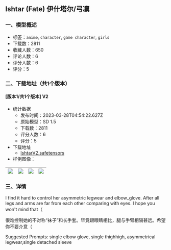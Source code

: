 ## Ishtar (Fate) 伊什塔尔/弓凛
### 一、模型概述

- 标签：`anime`, `character`, `game character`, `girls`
- 下载数：2811
- 收藏人数：650
- 评论人数：6
- 评分人数：6
- 评分：5

### 二、下载地址（共1个版本）

#### [版本1/共1个版本] V2

- 统计数据
  - 发布时间：2023-03-28T04:54:22.627Z
  - 原始模型：SD 1.5
  - 下载数：2811
  - 评分人数：6
  - 评分：5
- 下载地址
  - [IshtarV2.safetensors](https://civitai.com/api/download/models/30353)
- 样例图像：

| <img src="https://image.civitai.com/xG1nkqKTMzGDvpLrqFT7WA/d25c510a-c903-4272-dfd5-4740a4b63d00/width=450/344694.jpeg" /> | <img src="https://image.civitai.com/xG1nkqKTMzGDvpLrqFT7WA/b0e16a66-f1b9-4537-4ebf-dbbb73a78700/width=450/344695.jpeg" /> | <img src="https://image.civitai.com/xG1nkqKTMzGDvpLrqFT7WA/12537e8c-20d3-4eea-1244-210cf3bf3c00/width=450/344706.jpeg" /> | <img src="https://image.civitai.com/xG1nkqKTMzGDvpLrqFT7WA/7c0ca600-7391-4055-cf35-2421882fad00/width=450/344714.jpeg" /> |
| ---- | ---- | ---- | ---- |


### 三、详情
<p>I find it hard to control her asymmetric legwear and elbow_glove. After all legs and arms are far from each other comparing with eyes. I hope you won't mind that（</p><p>很难控制她的不对称“袜子”和长手套。毕竟跟眼睛相比，腿与手臂相隔甚远。希望你不要介意（</p><p>Suggested Prompts: single elbow glove, single thighhigh, asymmetrical legwear,single detached sleeve</p>